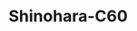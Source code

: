 <a name="material" />

# Shinohara-C60
<script type="application/ld+json">
  {
    "@context": "https://schema.org/",
    "@type": "ChemicalSubstance",
    "http://purl.org/dc/terms/conformsTo":
      {
        "@type": "CreativeWork",
        "@id": "https://bioschemas.org/profiles/ChemicalSubstance/0.4-RELEASE/"
      },
    "@id": "https://egonw.github.io/nanowiki/nanowiki472.html#material",
    "name": "Shinohara-C60",
    "sameAs: "http://127.0.0.1/mediawiki/index.php/Special:URIResolver/Shinohara-2DC60"
  }
</script>

